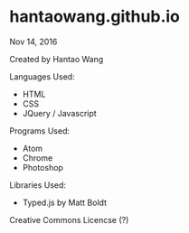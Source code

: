 # hantaowang.github.io
Nov 14, 2016

Created by Hantao Wang

Languages Used:
- HTML
- CSS
- JQuery / Javascript
  
Programs Used:
- Atom
- Chrome
- Photoshop

Libraries Used:
- Typed.js by Matt Boldt

Creative Commons Licencse (?)

